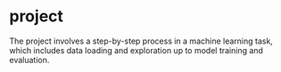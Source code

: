 # project

The project involves a step-by-step process in a machine learning task, which includes data loading and exploration up to model training and evaluation.